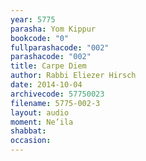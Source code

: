 ```yaml
---
year: 5775
parasha: Yom Kippur
bookcode: "0"
fullparashacode: "002"
parashacode: "002"
title: Carpe Diem
author: Rabbi Eliezer Hirsch
date: 2014-10-04
archivecode: 57750023
filename: 5775-002-3
layout: audio
moment: Ne’ila
shabbat: 
occasion: 
---
```

